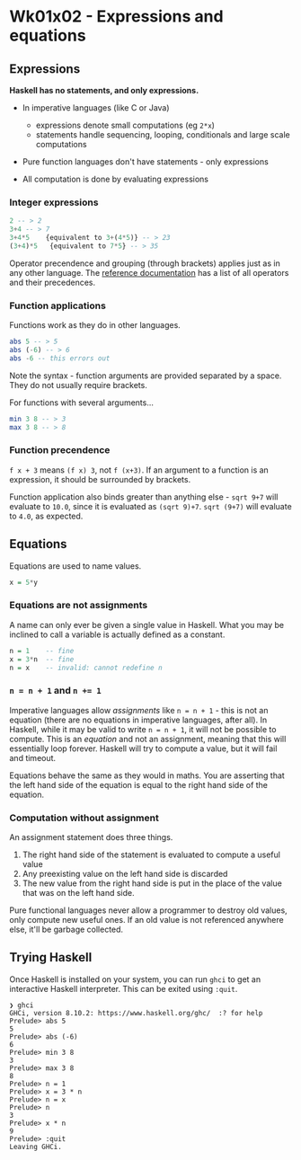 # Wk01x02 - Expressions and equations

## Expressions

**Haskell has no statements, and only expressions.**

* In imperative languages (like C or Java)
  * expressions denote small computations (eg `2*x`)
  * statements handle sequencing, looping, conditionals and large scale computations

* Pure function languages don't have statements - only expressions
* All computation is done by evaluating expressions

### Integer expressions

```hs
2 -- > 2
3+4 -- > 7
3+4*5    {equivalent to 3+(4*5)} -- > 23
(3+4)*5   {equivalent to 7*5} -- > 35
```

Operator precendence and grouping (through brackets) applies just as in any other language. The [reference documentation](https://www.haskell.org/onlinereport/exps.html) has a list of all operators and their precedences.

### Function applications

Functions work as they do in other languages.

```hs
abs 5 -- > 5
abs (-6) -- > 6
abs -6 -- this errors out
```

Note the syntax - function arguments are provided separated by a space. They do not usually require brackets.

For functions with several arguments...

```hs
min 3 8 -- > 3
max 3 8 -- > 8
```

### Function precendence

`f x + 3` means `(f x) 3`, not `f (x+3)`. If an argument to a function is an expression, it should be surrounded by brackets.

Function application also binds greater than anything else - `sqrt 9+7` will evaluate to `10.0`, since it is evaluated as `(sqrt 9)+7`. `sqrt (9+7)` will evaluate to `4.0`, as expected.

## Equations

Equations are used to name values.

```hs
x = 5*y
```

### Equations are not assignments

A name can only ever be given a single value in Haskell. What you may be inclined to call a variable is actually defined as a constant.

```hs
n = 1    -- fine
x = 3*n  -- fine
n = x    -- invalid: cannot redefine n
```

### `n = n + 1` and `n += 1`

Imperative languages allow *assignments* like `n = n + 1` - this is not an equation (there are no equations in imperative languages, after all). In Haskell, while it may be valid to write `n = n + 1`, it will not be possible to compute. This is an *equation* and not an assignment, meaning that this will essentially loop forever. Haskell will try to compute a value, but it will fail and timeout.

Equations behave the same as they would in maths. You are asserting that the left hand side of the equation is equal to the right hand side of the equation.

### Computation without assignment

An assignment statement does three things.

1. The right hand side of the statement is evaluated to compute a useful value
2. Any preexisting value on the left hand side is discarded
3. The new value from the right hand side is put in the place of the value that was on the left hand side.

Pure functional languages never allow a programmer to destroy old values, only compute new useful ones. If an old value is not referenced anywhere else, it'll be garbage collected.

## Trying Haskell

Once Haskell is installed on your system, you can run `ghci` to get an interactive Haskell interpreter. This can be exited using `:quit`.

```
❯ ghci
GHCi, version 8.10.2: https://www.haskell.org/ghc/  :? for help
Prelude> abs 5
5
Prelude> abs (-6)
6
Prelude> min 3 8
3
Prelude> max 3 8
8
Prelude> n = 1
Prelude> x = 3 * n
Prelude> n = x
Prelude> n
3
Prelude> x * n
9
Prelude> :quit
Leaving GHCi.
```